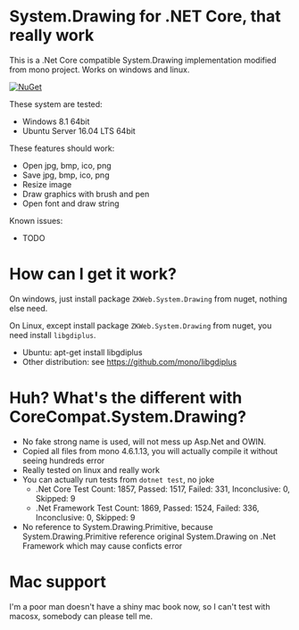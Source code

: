 # System.Drawing for .NET Core, that really work

This is a .Net Core compatible System.Drawing implementation modified from mono project.
Works on windows and linux.

[![NuGet](https://buildstats.info/nuget/ZKWeb.System.Drawing)](http://www.nuget.org/packages/ZKWeb.System.Drawing)

These system are tested:

- Windows 8.1 64bit
- Ubuntu Server 16.04 LTS 64bit

These features should work:

- Open jpg, bmp, ico, png
- Save jpg, bmp, ico, png 
- Resize image
- Draw graphics with brush and pen
- Open font and draw string

Known issues:

- TODO

# How can I get it work?

On windows, just install package `ZKWeb.System.Drawing` from nuget, nothing else need.

On Linux, except install package `ZKWeb.System.Drawing` from nuget, you need install `libgdiplus`.<br/>

- Ubuntu: apt-get install libgdiplus
- Other distribution: see https://github.com/mono/libgdiplus

# Huh? What's the different with CoreCompat.System.Drawing?

- No fake strong name is used, will not mess up Asp.Net and OWIN.
- Copied all files from mono 4.6.1.13, you will actually compile it without seeing hundreds error
- Really tested on linux and really work
- You can actually run tests from `dotnet test`, no joke
	- .Net Core Test Count: 1857, Passed: 1517, Failed: 331, Inconclusive: 0, Skipped: 9
	- .Net Framework Test Count: 1869, Passed: 1524, Failed: 336, Inconclusive: 0, Skipped: 9
- No reference to System.Drawing.Primitive, because System.Drawing.Primitive reference original System.Drawing on .Net Framework which may cause conficts error

# Mac support

I'm a poor man doesn't have a shiny mac book now, so I can't test with macosx, somebody can please tell me.
